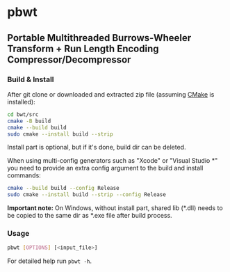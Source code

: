 # pbwt

## Portable Multithreaded Burrows-Wheeler Transform + Run Length Encoding Compressor/Decompressor

### Build & Install

After git clone or downloaded and extracted zip file (assuming [CMake](https://cmake.org/download/) is installed):

```sh
cd bwt/src
cmake -B build
cmake --build build
sudo cmake --install build --strip
```

Install part is optional, but if it's done, build dir can be deleted.

When using multi-config generators such as "Xcode" or "Visual Studio \*" you need to provide an extra config argument to the build and install commands:

```sh
cmake --build build --config Release
sudo cmake --install build --strip --config Release
```

**Important note:** On Windows, without install part, shared lib (\*.dll) needs to be copied to the same dir as \*.exe file after build process.

### Usage

```sh
pbwt [OPTIONS] [<input_file>]
```

For detailed help run `pbwt -h`.
